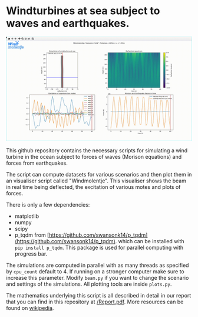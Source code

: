 # Windturbines at sea subject to waves and earthquakes.

![resonance](/pictures/c3_def.gif)

This github repository contains the necessary scripts for simulating a wind
turbine in the ocean subject to forces of waves (Morison equations) and forces
from earthquakes.

The script can compute datasets for various scenarios and then plot them in an
visualiser script called "Windmolentje". This visualiser shows the beam in real
time being deflected, the excitation of various motes and plots of forces.

There is only a few dependencies:
- matplotlib
- numpy
- scipy
- p_tqdm from [https://github.com/swansonk14/p_tqdm](https://github.com/swansonk14/p_tqdm).
  which can be installed with `pip install p_tqdm`. This package is used for 
  parallel computing with progress bar.

The simulations are computed in parallel with as many threads as specified by
`cpu_count` default to 4. If running on a stronger computer make sure to
increase this parameter. Modify `beam.py` if you want to change the scenario and
settings of the simulations. All plotting tools are inside `plots.py`.

The mathematics underlying this script is all described in detail in our report
that you can find in this repository at [/Report.pdf](/Report.pdf). 
More resources can be found on
[wikipedia](https://en.wikipedia.org/wiki/Euler%E2%80%93Bernoulli_beam_theory).
